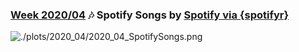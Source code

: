 ### [Week 2020/04](https://github.com/Z3tt/TidyTuesday/tree/master/R/2020_04_SpotifySongs.Rmd) 🎶 Spotify Songs by [Spotify via {spotifyr}](https://www.rcharlie.com/spotifyr/)

![./plots/2020_04/2020_04_SpotifySongs.png](https://raw.githubusercontent.com/Z3tt/TidyTuesday/master/plots/2020_04/2020_04_SpotifySongs.png)
